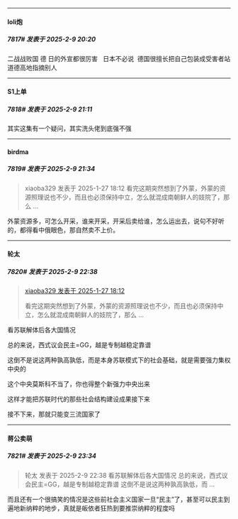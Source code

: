﻿
*****

####  loli炮  
##### 7817#       发表于 2025-2-9 20:20

二战战败国 德 日的外宣都很厉害   日本不必说  德国很擅长把自己包装成受害者站道德高地指摘别人


*****

####  S1上单  
##### 7818#       发表于 2025-2-9 21:11

其实这集有一个疑问，其实洗头佬到底强不强


*****

####  birdma  
##### 7819#       发表于 2025-2-9 21:34

<blockquote>xiaoba329 发表于 2025-1-27 18:12
看完这期突然想到了外蒙，外蒙的资源照理说也不少，而且也必须保持中立，怎么就混成南朝鲜人的妓院了，那么 ...</blockquote>
外蒙资源多，可怎么开采，谁来开采，开采后卖给谁，怎么运出去，说句不好听的，都得看中俄眼色，那自然卖不上价。


*****

####  轮太  
##### 7820#       发表于 2025-2-9 22:38

<blockquote><a href="httphttps://bbs.saraba1st.com/2b/forum.php?mod=redirect&amp;goto=findpost&amp;pid=67289671&amp;ptid=2000025" target="_blank">xiaoba329 发表于 2025-1-27 18:12</a>

看完这期突然想到了外蒙，外蒙的资源照理说也不少，而且也必须保持中立，怎么就混成南朝鲜人的妓院了，那么 ...</blockquote>
看苏联解体后各大国情况

总的来说，西式议会民主=GG，越是专制越稳定靠谱

这倒不是说这两种孰高孰低，而是本身苏联模式下的社会基础，就是需要强力集权中央的

这个中央莫斯科不当了，你也得整个新强力中央出来 

这样才能把苏联时代的那些社会结构建设成果接下来

接不下来，那就只能变三流国家了


*****

####  蒋公卖萌  
##### 7821#       发表于 2025-2-9 23:34

<blockquote>轮太 发表于 2025-2-9 22:38
看苏联解体后各大国情况
总的来说，西式议会民主=GG，越是专制越稳定靠谱
这倒不是说这两种孰高孰低，而 ...</blockquote>
而且还有一个很搞笑的情况是这些前社会主义国家一旦“民主”了，甚至可以民主到遍地新纳粹的地步，真就是皈依者狂热到要推崇纳粹的程度吗

